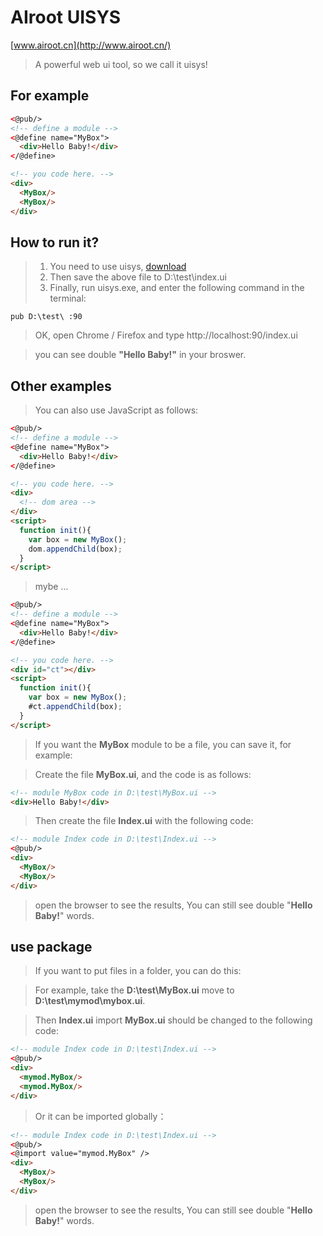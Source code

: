 # AIroot UISYS
[www.airoot.cn](http://www.airoot.cn/)
> A powerful web ui tool, so we call it uisys!

## For example
~~~html
<@pub/>
<!-- define a module -->
<@define name="MyBox">
  <div>Hello Baby!</div>
</@define>

<!-- you code here. -->
<div>
  <MyBox/>
  <MyBox/>
</div>
~~~
## How to run it?
> 1. You need to use uisys, [download](https://github.com/uucckk/airoot-uisys/releases)
> 2. Then save the above file to D:\test\index.ui
> 3. Finally, run uisys.exe, and enter the following command in the terminal:
~~~linux
pub D:\test\ :90
~~~
> OK, open Chrome / Firefox and type http://localhost:90/index.ui

> you can see double **"Hello Baby!"** in your broswer.
## Other examples
> You can also use JavaScript as follows:
~~~html
<@pub/>
<!-- define a module -->
<@define name="MyBox">
  <div>Hello Baby!</div>
</@define>

<!-- you code here. -->
<div>
  <!-- dom area -->
</div>
<script>
  function init(){
    var box = new MyBox();
    dom.appendChild(box);
  }
</script>
~~~
> mybe ...
~~~html
<@pub/>
<!-- define a module -->
<@define name="MyBox">
  <div>Hello Baby!</div>
</@define>

<!-- you code here. -->
<div id="ct"></div>
<script>
  function init(){
    var box = new MyBox();
    #ct.appendChild(box);
  }
</script>
~~~
> If you want the **MyBox** module to be a file, you can save it, for example:

> Create the file **MyBox.ui**, and the code is as follows:
~~~html
<!-- module MyBox code in D:\test\MyBox.ui -->
<div>Hello Baby!</div>
~~~
> Then create the file **Index.ui** with the following code:
~~~html
<!-- module Index code in D:\test\Index.ui -->
<@pub/>
<div>
  <MyBox/>
  <MyBox/>
</div>
~~~
> open the browser to see the results,
> You can still see double "**Hello Baby!**" words.

## use package
> If you want to put files in a folder, you can do this:

> For example, take the **D:\test\MyBox.ui**  move to **D:\test\mymod\mybox.ui**.

> Then **Index.ui** import **MyBox.ui** should be changed to the following code:
~~~html
<!-- module Index code in D:\test\Index.ui -->
<@pub/>
<div>
  <mymod.MyBox/>
  <mymod.MyBox/>
</div>
~~~
> Or it can be imported globally：
~~~html
<!-- module Index code in D:\test\Index.ui -->
<@pub/>
<@import value="mymod.MyBox" />
<div>
  <MyBox/>
  <MyBox/>
</div>
~~~
> open the browser to see the results,
> You can still see double "**Hello Baby!**" words.
